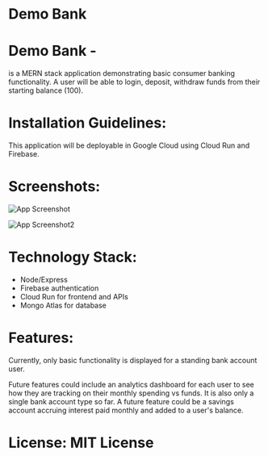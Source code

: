 # Demo Bank

# Demo Bank -

is a MERN stack application demonstrating basic consumer banking functionality. A user will be able to login, deposit, withdraw funds from their starting balance (100).

# Installation Guidelines:

This application will be deployable in Google Cloud using Cloud Run and Firebase.

# Screenshots:

![App Screenshot](https://storage.googleapis.com/kevin_fitzpatrickbankingapp/badbank/Screen%20Shot%202023-10-02%20at%204.40.11%20PM.png)

![App Screenshot2](https://storage.googleapis.com/kevin_fitzpatrickbankingapp/badbank/Screen%20Shot%202023-10-02%20at%204.40.55%20PM.png)

# Technology Stack:

- Node/Express
- Firebase authentication
- Cloud Run for frontend and APIs
- Mongo Atlas for database

# Features:

Currently, only basic functionality is displayed for a standing bank account user.

Future features could include an analytics dashboard for each user to see how they are tracking on their monthly spending vs funds. It is also only a single bank account type so far. A future feature could be a savings account accruing interest paid monthly and added to a user's balance.

# License: MIT License
